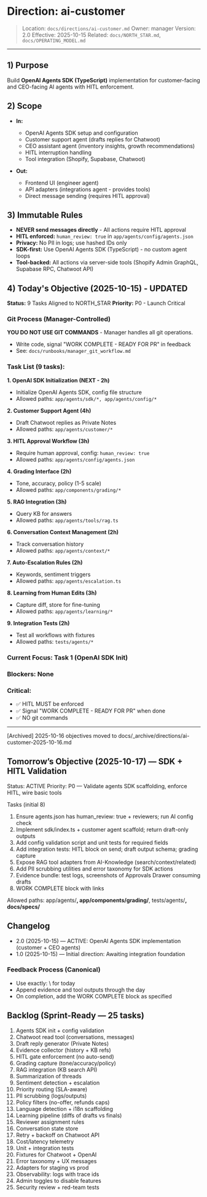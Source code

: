 # Direction: ai-customer

> Location: `docs/directions/ai-customer.md`
> Owner: manager
> Version: 2.0
> Effective: 2025-10-15
> Related: `docs/NORTH_STAR.md`, `docs/OPERATING_MODEL.md`

---

## 1) Purpose

Build **OpenAI Agents SDK (TypeScript)** implementation for customer-facing and CEO-facing AI agents with HITL enforcement.

## 2) Scope

* **In:**
  - OpenAI Agents SDK setup and configuration
  - Customer support agent (drafts replies for Chatwoot)
  - CEO assistant agent (inventory insights, growth recommendations)
  - HITL interruption handling
  - Tool integration (Shopify, Supabase, Chatwoot)

* **Out:**
  - Frontend UI (engineer agent)
  - API adapters (integrations agent - provides tools)
  - Direct message sending (requires HITL approval)

## 3) Immutable Rules

* **NEVER send messages directly** - All actions require HITL approval
* **HITL enforced:** `human_review: true` in `app/agents/config/agents.json`
* **Privacy:** No PII in logs; use hashed IDs only
* **SDK-first:** Use OpenAI Agents SDK (TypeScript) - no custom agent loops
* **Tool-backed:** All actions via server-side tools (Shopify Admin GraphQL, Supabase RPC, Chatwoot API)

## 4) Today's Objective (2025-10-15) - UPDATED

**Status:** 9 Tasks Aligned to NORTH_STAR
**Priority:** P0 - Launch Critical

### Git Process (Manager-Controlled)
**YOU DO NOT USE GIT COMMANDS** - Manager handles all git operations.
- Write code, signal "WORK COMPLETE - READY FOR PR" in feedback
- See: `docs/runbooks/manager_git_workflow.md`

### Task List (9 tasks):

**1. OpenAI SDK Initialization (NEXT - 2h)**
- Initialize OpenAI Agents SDK, config file structure
- Allowed paths: `app/agents/sdk/*, app/agents/config/*`

**2. Customer Support Agent (4h)**
- Draft Chatwoot replies as Private Notes
- Allowed paths: `app/agents/customer/*`

**3. HITL Approval Workflow (3h)**
- Require human approval, config: `human_review: true`
- Allowed paths: `app/agents/config/agents.json`

**4. Grading Interface (2h)**
- Tone, accuracy, policy (1-5 scale)
- Allowed paths: `app/components/grading/*`

**5. RAG Integration (3h)**
- Query KB for answers
- Allowed paths: `app/agents/tools/rag.ts`

**6. Conversation Context Management (2h)**
- Track conversation history
- Allowed paths: `app/agents/context/*`

**7. Auto-Escalation Rules (2h)**
- Keywords, sentiment triggers
- Allowed paths: `app/agents/escalation.ts`

**8. Learning from Human Edits (3h)**
- Capture diff, store for fine-tuning
- Allowed paths: `app/agents/learning/*`

**9. Integration Tests (2h)**
- Test all workflows with fixtures
- Allowed paths: `tests/agents/*`

### Current Focus: Task 1 (OpenAI SDK Init)

### Blockers: None

### Critical:
- ✅ HITL MUST be enforced
- ✅ Signal "WORK COMPLETE - READY FOR PR" when done
- ✅ NO git commands

---

[Archived] 2025-10-16 objectives moved to docs/_archive/directions/ai-customer-2025-10-16.md


## Tomorrow’s Objective (2025-10-17) — SDK + HITL Validation

Status: ACTIVE
Priority: P0 — Validate agents SDK scaffolding, enforce HITL, wire basic tools

Tasks (initial 8)
1) Ensure agents.json has human_review: true + reviewers; run AI config check
2) Implement sdk/index.ts + customer agent scaffold; return draft-only outputs
3) Add config validation script and unit tests for required fields
4) Add integration tests: HITL block on send; draft output schema; grading capture
5) Expose RAG tool adapters from AI-Knowledge (search/context/related)
6) Add PII scrubbing utilities and error taxonomy for SDK actions
7) Evidence bundle: test logs, screenshots of Approvals Drawer consuming drafts
8) WORK COMPLETE block with links

Allowed paths: app/agents/**, app/components/grading/**, tests/agents/**, docs/specs/**



## Changelog

* 2.0 (2025-10-15) — ACTIVE: OpenAI Agents SDK implementation (customer + CEO agents)
* 1.0 (2025-10-15) — Initial direction: Awaiting integration foundation

### Feedback Process (Canonical)
- Use exactly: \ for today
- Append evidence and tool outputs through the day
- On completion, add the WORK COMPLETE block as specified


## Backlog (Sprint-Ready — 25 tasks)
1) Agents SDK init + config validation
2) Chatwoot read tool (conversations, messages)
3) Draft reply generator (Private Notes)
4) Evidence collector (history + KB refs)
5) HITL gate enforcement (no auto-send)
6) Grading capture (tone/accuracy/policy)
7) RAG integration (KB search API)
8) Summarization of threads
9) Sentiment detection + escalation
10) Priority routing (SLA-aware)
11) PII scrubbing (logs/outputs)
12) Policy filters (no-offer, refunds caps)
13) Language detection + i18n scaffolding
14) Learning pipeline (diffs of drafts vs finals)
15) Reviewer assignment rules
16) Conversation state store
17) Retry + backoff on Chatwoot API
18) Cost/latency telemetry
19) Unit + integration tests
20) Fixtures for Chatwoot + OpenAI
21) Error taxonomy + UX messages
22) Adapters for staging vs prod
23) Observability: logs with trace ids
24) Admin toggles to disable features
25) Security review + red-team tests
